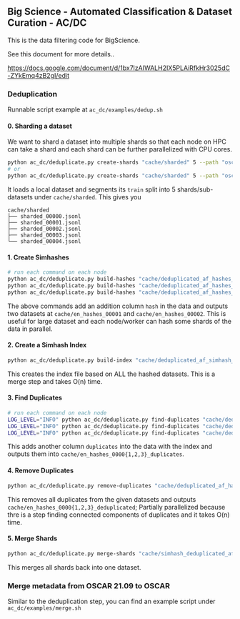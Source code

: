## Big Science - Automated Classification & Dataset Curation - AC/DC

This is the data filtering code for BigScience.

See this document for more details..

https://docs.google.com/document/d/1bx7lzAIWALH2IX5PLAiRfkHr3025dC-ZYkEmq4zB2gI/edit


### Deduplication

Runnable script example at `ac_dc/examples/dedup.sh`

#### 0. Sharding a dataset

We want to shard a dataset into multiple shards so that each node on HPC can take a shard and each shard can be further parallelized with CPU cores.

```bash
python ac_dc/deduplicate.py create-shards "cache/sharded" 5 --path "oscar-corpus/OSCAR-2109" --name "deduplicated_af" --split "train"
# or
python ac_dc/deduplicate.py create-shards "cache/sharded" 5 --path "oscar-corpus/OSCAR-2109" --name "deduplicated_af" --data-dir "local path to data directory" --split "train"
```

It loads a local dataset and segments its `train` split into 5 shards/sub-datasets under `cache/sharded`. This gives you
```
cache/sharded
├── sharded_00000.jsonl
├── sharded_00001.jsonl
├── sharded_00002.jsonl
├── sharded_00003.jsonl
└── sharded_00004.jsonl
```

#### 1. Create Simhashes
```bash
# run each command on each node
python ac_dc/deduplicate.py build-hashes "cache/deduplicated_af_hashes_00001" --data-files "sharded_00000.jsonl" --data-files "sharded_00001.jsonl" --path "cache/sharded" --split "train"
python ac_dc/deduplicate.py build-hashes "cache/deduplicated_af_hashes_00002" --data-files "sharded_00002.jsonl" --data-files "sharded_00003.jsonl" --path "cache/sharded" --split "train"
python ac_dc/deduplicate.py build-hashes "cache/deduplicated_af_hashes_00003" --data-files "sharded_00004.jsonl" --path "cache/sharded" --split "train"
```
The above commands add an addition column `hash` in the data and outputs two datasets at `cache/en_hashes_00001` and `cache/en_hashes_00002`. This is useful for large dataset and each node/worker can hash some shards of the data in parallel.

#### 2. Create a Simhash Index
```bash
python ac_dc/deduplicate.py build-index "cache/deduplicated_af_simhash_index.pkl" "cache/deduplicated_af_hashes_00001" "cache/deduplicated_af_hashes_00002" "cache/deduplicated_af_hashes_00003" --split "train" --threshold 2
```
This creates the index file based on ALL the hashed datasets. This is a merge step and takes O(n) time.

#### 3. Find Duplicates
```bash
# run each command on each node
LOG_LEVEL="INFO" python ac_dc/deduplicate.py find-duplicates "cache/deduplicated_af_hashes_00001" "cache/deduplicated_af_simhash_index.pkl" --split "train"
LOG_LEVEL="INFO" python ac_dc/deduplicate.py find-duplicates "cache/deduplicated_af_hashes_00002" "cache/deduplicated_af_simhash_index.pkl" --split "train"
LOG_LEVEL="INFO" python ac_dc/deduplicate.py find-duplicates "cache/deduplicated_af_hashes_00003" "cache/deduplicated_af_simhash_index.pkl" --split "train"
```
This adds another column `duplicates` into the data with the index and outputs them into `cache/en_hashes_0000{1,2,3}_duplicates`.

#### 4. Remove Duplicates
```bash
python ac_dc/deduplicate.py remove-duplicates "cache/deduplicated_af_hashes_00001_duplicates" "cache/deduplicated_af_hashes_00002_duplicates" "cache/deduplicated_af_hashes_00003_duplicates" --split "train"
```
This removes all duplicates from the given datasets and outputs `cache/en_hashes_0000{1,2,3}_deduplicated`; Partially parallelized because thre is a step finding connected components of duplicates and it takes O(n) time.

#### 5. Merge Shards
```bash
python ac_dc/deduplicate.py merge-shards "cache/simhash_deduplicated_af" "cache/deduplicated_af_hashes_00001_deduplicated" "cache/deduplicated_af_hashes_00002_deduplicated" "cache/deduplicated_af_hashes_00003_deduplicated" --split "train"
```
This merges all shards back into one dataset.


### Merge metadata from OSCAR 21.09 to OSCAR

Similar to the deduplication step, you can find an example script under `ac_dc/examples/merge.sh`

